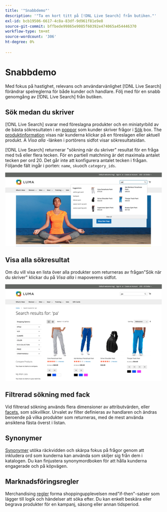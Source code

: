 ```yaml
---
title: '"Snabbdemo"'
description: '"Ta en kort titt på [!DNL Live Search] från butiken."'
exl-id: bcb19506-6617-4c8a-83df-9d961f81e9e8
source-git-commit: bffbede99865e9085f60392e474065a454446370
workflow-type: tm+mt
source-wordcount: '306'
ht-degree: 0%

---
```


# Snabbdemo

Med fokus på hastighet, relevans och användarvänlighet [!DNL Live Search] förändrar spelreglerna för både kunder och handlare. Följ med för en snabb genomgång av [!DNL Live Search] från butiken.

## Sök medan du skriver

[!DNL Live Search] svarar med föreslagna produkter och en miniatyrbild av de bästa sökresultaten i en [poppor](storefront-popover.md) som kunder skriver frågor i [Sök](https://docs.magento.com/user-guide/catalog/search-quick.html) box. The [produktinformation](https://docs.magento.com/user-guide/quick-tour/product-page.html) visas när kunderna klickar på en föreslagen eller aktuell produkt. A _Visa alla_ -länken i portörens sidfot visar sökresultatsidan.

[!DNL Live Search] returnerar &quot;sökning när du skriver&quot; resultat för en fråga med två eller flera tecken. För en partiell matchning är det maximala antalet tecken per ord 20. Det går inte att konfigurera antalet tecken i frågan. Följande fält ingår i porten: `name`, `sku`och `category_ids`.

![Exempelarkiv - sök medan du skriver](assets/storefront-search-as-you-type.png)

## Visa alla sökresultat

Om du vill visa en lista över alla produkter som returneras av frågan&quot;Sök när du skriver&quot; klickar du på _Visa alla_ i mapoverens sidfot.

![Exempel på storefront - prisfakturor](assets/storefront-view-all-search-results.png)

## Filtrerad sökning med fack

Vid filtrerad sökning används flera dimensioner av attributvärden, eller [facets](facets.md), som sökvillkor. Urvalet av filter definieras av handlaren och ändras beroende på vilka produkter som returneras, med de mest använda ansiktena fästa överst i listan.

## Synonymer

[Synonymer](synonyms.md) utöka räckvidden och skärpa fokus på frågor genom att inkludera ord som kunderna kan använda som skiljer sig från dem i katalogen. Du kan finjustera synonymordboken för att hålla kunderna engagerade och på köpvägen.

## Marknadsföringsregler

Merchandising [regler](rules.md) forma shoppingupplevelsen med&quot;if-then&quot;-satser som lägger till logik och händelser att söka efter. Du kan enkelt beskära eller begrava produkter för en kampanj, säsong eller annan tidsperiod.
